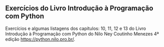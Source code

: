 ## Exercícios do Livro Introdução à Programação com Python
 
 Exercícios e algumas listagens dos capítulos: 10, 11, 12 e 13 do Livro Introdução à Programação com Python do Nilo Ney Coutinho Menezes 4ª edição https://python.nilo.pro.br/.
